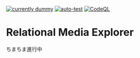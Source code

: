 [![currently dummy](https://github.com/lainNao/Relational-Media-Explorer/actions/workflows/publish.yml/badge.svg)](https://github.com/lainNao/Relational-Media-Explorer/actions/workflows/publish.yml) [![auto-test](https://github.com/lainNao/Relational-Media-Explorer/actions/workflows/auto-test.yml/badge.svg)](https://github.com/lainNao/Relational-Media-Explorer/actions/workflows/auto-test.yml) [![CodeQL](https://github.com/lainNao/Relational-Media-Explorer/actions/workflows/codeql-analysis.yml/badge.svg)](https://github.com/lainNao/Relational-Media-Explorer/actions/workflows/codeql-analysis.yml)

# Relational Media Explorer

ちまちま進行中
